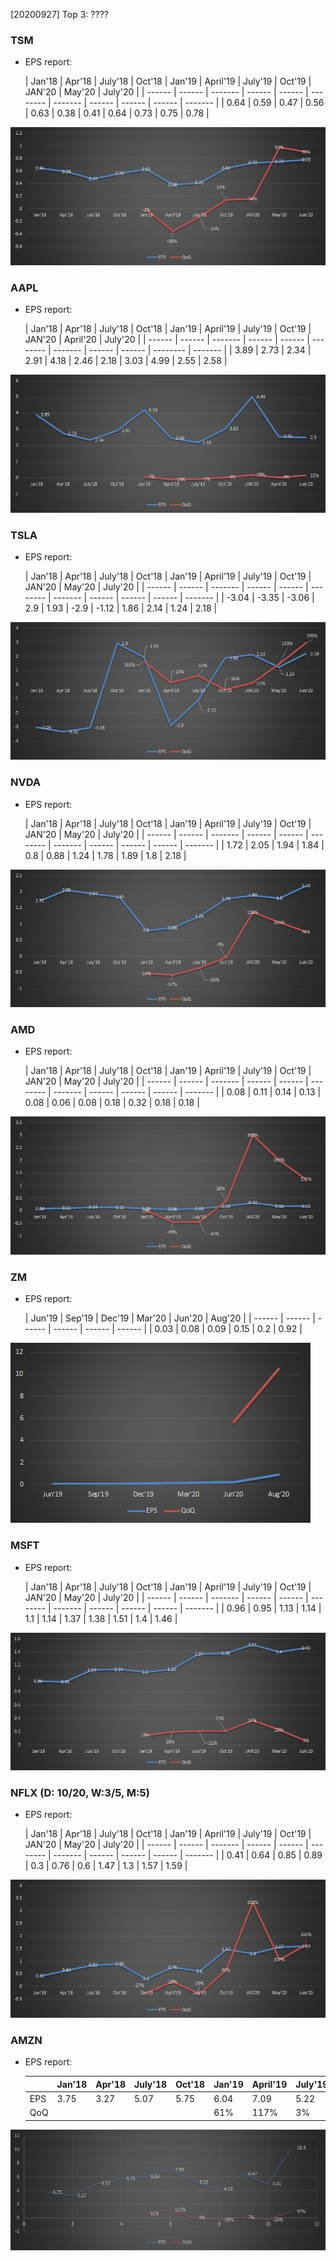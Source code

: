 [20200927] Top 3: ???? 





### TSM 

* EPS report: 

	| Jan'18 | Apr'18 | July'18 | Oct'18 | Jan'19 | April'19 | July'19 | Oct'19 | JAN'20 | May'20 | July'20 |
| ------ | ------ | ------- | ------ | ------ | -------- | ------- | ------ | ------ | ------ | ------- |
| 0.64   | 0.59   | 0.47    | 0.56   | 0.63   | 0.38     | 0.41    | 0.64   | 0.73   | 0.75   | 0.78    |

![image-20200906155152053](StockList.assets/image-20200906155152053.png)



### AAPL 

* EPS report: 

	| Jan'18 | Apr'18 | July'18 | Oct'18 | Jan'19 | April'19 | July'19 | Oct'19 | JAN'20 | April'20 | July'20 |
| ------ | ------ | ------- | ------ | ------ | -------- | ------- | ------ | ------ | -------- | ------- |
| 3.89   | 2.73   | 2.34    | 2.91   | 4.18   | 2.46     | 2.18    | 3.03   | 4.99   | 2.55     | 2.58    |

![image-20200906154635238](StockList.assets/image-20200906154635238.png)



### TSLA  

* EPS report: 

	| Jan'18 | Apr'18 | July'18 | Oct'18 | Jan'19 | April'19 | July'19 | Oct'19 | JAN'20 | May'20 | July'20 |
| ------ | ------ | ------- | ------ | ------ | -------- | ------- | ------ | ------ | ------ | ------- |
| -3.04  | -3.35  | -3.06   | 2.9    | 1.93   | -2.9     | -1.12   | 1.86   | 2.14   | 1.24   | 2.18    |

![image-20200906154915941](StockList.assets/image-20200906154915941.png)



### NVDA 

* EPS report: 

	| Jan'18 | Apr'18 | July'18 | Oct'18 | Jan'19 | April'19 | July'19 | Oct'19 | JAN'20 | May'20 | July'20 |
| ------ | ------ | ------- | ------ | ------ | -------- | ------- | ------ | ------ | ------ | ------- |
| 1.72   | 2.05   | 1.94    | 1.84   | 0.8    | 0.88     | 1.24    | 1.78   | 1.89   | 1.8    | 2.18    |

![image-20200906155049706](StockList.assets/image-20200906155049706.png)





### AMD 

* EPS report: 

	| Jan'18 | Apr'18 | July'18 | Oct'18 | Jan'19 | April'19 | July'19 | Oct'19 | JAN'20 | May'20 | July'20 |
| ------ | ------ | ------- | ------ | ------ | -------- | ------- | ------ | ------ | ------ | ------- |
| 0.08   | 0.11   | 0.14    | 0.13   | 0.08   | 0.06     | 0.08    | 0.18   | 0.32   | 0.18   | 0.18    |

![image-20200906155127695](StockList.assets/image-20200906155127695.png)





### ZM

* EPS report: 

	| Jun'19 | Sep'19 | Dec'19 | Mar'20 | Jun'20 | Aug'20 |
| ------ | ------ | ------ | ------ | ------ | ------ |
| 0.03   | 0.08   | 0.09   | 0.15   | 0.2    | 0.92   |

![image-20200906155716203](StockList.assets/image-20200906155716203.png)



### MSFT 

* EPS report: 

	| Jan'18 | Apr'18 | July'18 | Oct'18 | Jan'19 | April'19 | July'19 | Oct'19 | JAN'20 | May'20 | July'20 |
| ------ | ------ | ------- | ------ | ------ | -------- | ------- | ------ | ------ | ------ | ------- |
| 0.96   | 0.95   | 1.13    | 1.14   | 1.1    | 1.14     | 1.37    | 1.38   | 1.51   | 1.4    | 1.46    |

![image-20200906155211079](StockList.assets/image-20200906155211079.png)



### NFLX (D: 10/20, W:3/5, M:5)

* EPS report: 

	| Jan'18 | Apr'18 | July'18 | Oct'18 | Jan'19 | April'19 | July'19 | Oct'19 | JAN'20 | May'20 | July'20 |
| ------ | ------ | ------- | ------ | ------ | -------- | ------- | ------ | ------ | ------ | ------- |
| 0.41   | 0.64   | 0.85    | 0.89   | 0.3    | 0.76     | 0.6     | 1.47   | 1.3    | 1.57   | 1.59    |

![image-20200906155841610](StockList.assets/image-20200906155841610.png)



### AMZN 

* EPS report:

  |      | Jan'18 | Apr'18 | July'18 | Oct'18 | Jan'19 | April'19 | July'19 | Oct'19 | JAN'20 | May'20 | July'20 |
  | ---- | ------ | ------ | ------- | ------ | ------ | -------- | ------- | ------ | ------ | ------ | ------- |
  | EPS  | 3.75   | 3.27   | 5.07    | 5.75   | 6.04   | 7.09     | 5.22    | 4.23   | 6.47   | 5.01   | 10.3    |
  | QoQ  |        |        |         |        | 61%    | 117%     | 3%      | -26%   | 7%     | -29%   | 97%     |

![image-20200927010236363](StockList.assets/image-20200927010236363.png)